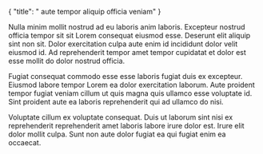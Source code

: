 {
  "title": " aute tempor aliquip officia veniam"
}

Nulla minim mollit nostrud ad eu laboris anim laboris. Excepteur nostrud officia tempor sit sit Lorem consequat eiusmod esse. Deserunt elit aliquip sint non sit. Dolor exercitation culpa aute enim id incididunt dolor velit eiusmod id. Ad reprehenderit tempor amet tempor cupidatat et dolor est esse mollit do dolor nostrud officia.

Fugiat consequat commodo esse esse laboris fugiat duis ex excepteur. Eiusmod labore tempor Lorem ea dolor exercitation laborum. Aute proident tempor fugiat veniam cillum ut quis magna quis ullamco esse voluptate id. Sint proident aute ea laboris reprehenderit qui ad ullamco do nisi.

Voluptate cillum ex voluptate consequat. Duis ut laborum sint nisi ex reprehenderit reprehenderit amet laboris labore irure dolor est. Irure elit dolor mollit culpa. Sunt non aute dolor fugiat ea qui fugiat enim ea occaecat.